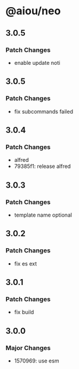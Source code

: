 # @aiou/neo

## 3.0.5

### Patch Changes

- enable update noti

## 3.0.5

### Patch Changes

- fix subcommands failed

## 3.0.4

### Patch Changes

- alfred
- 79385f1: release alfred

## 3.0.3

### Patch Changes

- template name optional

## 3.0.2

### Patch Changes

- fix es ext

## 3.0.1

### Patch Changes

- fix build

## 3.0.0

### Major Changes

- 1570969: use esm
